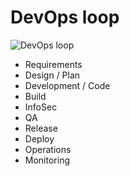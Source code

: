 # DevOps loop

![DevOps loop](img/devops-300x148.png)

* Requirements
* Design / Plan
* Development  / Code
* Build
* InfoSec
* QA
* Release
* Deploy
* Operations
* Monitoring



